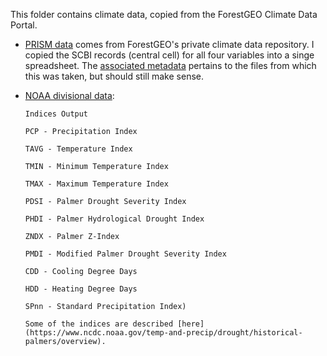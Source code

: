This folder contains climate data, copied from the ForestGEO Climate Data Portal. 

- [PRISM data](https://github.com/EcoClimLab/climate_sensitivity_cores/blob/master/raw_data/climate/PRISM_SCBI_1930_2015_30second.csv) comes from ForestGEO's private climate data repository. I copied the SCBI records (central cell) for all four variables into a singe spreadsheet. The [associated metadata](https://github.com/EcoClimLab/climate_sensitivity_cores/blob/master/raw_data/climate/Metadata_PRISM_ForestGEO%20Sites%20at%20US.pdf) pertains to the files from which this was taken, but should still make sense. 

- [NOAA divisional data](https://www7.ncdc.noaa.gov/CDO/CDODivisionalSelect.jsp#):

      Indices Output

      PCP - Precipitation Index

      TAVG - Temperature Index

      TMIN - Minimum Temperature Index

      TMAX - Maximum Temperature Index

      PDSI - Palmer Drought Severity Index

      PHDI - Palmer Hydrological Drought Index

      ZNDX - Palmer Z-Index

      PMDI - Modified Palmer Drought Severity Index

      CDD - Cooling Degree Days

      HDD - Heating Degree Days

      SPnn - Standard Precipitation Index)
      
      Some of the indices are described [here](https://www.ncdc.noaa.gov/temp-and-precip/drought/historical-palmers/overview).
